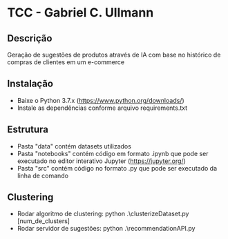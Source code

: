 # TCC - Gabriel C. Ullmann

## Descrição
Geração de sugestões de produtos através de IA com base no histórico de compras de clientes em um e-commerce

## Instalação
- Baixe o Python 3.7.x (https://www.python.org/downloads/)
- Instale as dependências conforme arquivo requirements.txt

## Estrutura
- Pasta "data" contém datasets utilizados
- Pasta "notebooks" contém código em formato .ipynb que pode ser executado no editor interativo Jupyter (https://jupyter.org/)
- Pasta "src" contém código no formato .py que pode ser executado da linha de comando

## Clustering
- Rodar algoritmo de clustering: python .\clusterizeDataset.py [num_de_clusters]
- Rodar servidor de sugestões: python .\recommendationAPI.py
